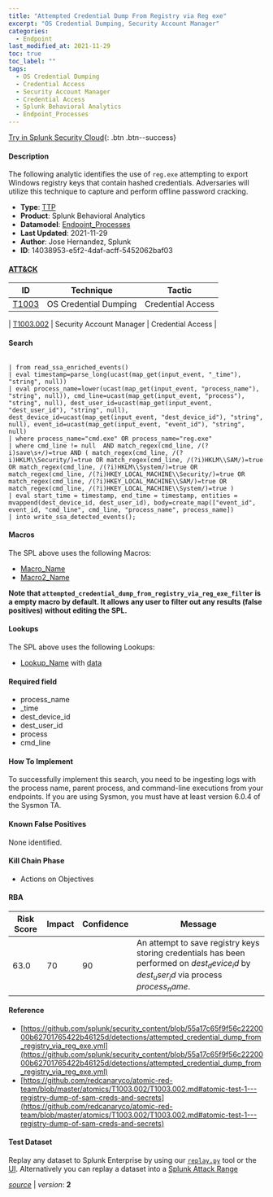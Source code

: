 ```yaml
---
title: "Attempted Credential Dump From Registry via Reg exe"
excerpt: "OS Credential Dumping, Security Account Manager"
categories:
  - Endpoint
last_modified_at: 2021-11-29
toc: true
toc_label: ""
tags:
  - OS Credential Dumping
  - Credential Access
  - Security Account Manager
  - Credential Access
  - Splunk Behavioral Analytics
  - Endpoint_Processes
---
```




[Try in Splunk Security Cloud](https://www.splunk.com/en_us/cyber-security.html){: .btn .btn--success}

#### Description

The following analytic identifies the use of `reg.exe` attempting to export Windows registry keys that contain hashed credentials. Adversaries will utilize this technique to capture and perform offline password cracking.

- **Type**: [TTP](https://github.com/splunk/security_content/wiki/Detection-Analytic-Types)
- **Product**: Splunk Behavioral Analytics
- **Datamodel**: [Endpoint_Processes](https://docs.splunk.com/Documentation/CIM/latest/User/EndpointProcesses)
- **Last Updated**: 2021-11-29
- **Author**: Jose Hernandez, Splunk
- **ID**: 14038953-e5f2-4daf-acff-5452062baf03


#### [ATT&CK](https://attack.mitre.org/)

| ID             | Technique      |  Tactic           |
| -------------- | -------------- |------------------ |
| [T1003](https://attack.mitre.org/techniques/T1003/) | OS Credential Dumping | Credential Access |

| [T1003.002](https://attack.mitre.org/techniques/T1003/002/) | Security Account Manager | Credential Access |

#### Search

```
 
| from read_ssa_enriched_events() 
| eval timestamp=parse_long(ucast(map_get(input_event, "_time"), "string", null)) 
| eval process_name=lower(ucast(map_get(input_event, "process_name"), "string", null)), cmd_line=ucast(map_get(input_event, "process"), "string", null), dest_user_id=ucast(map_get(input_event, "dest_user_id"), "string", null), dest_device_id=ucast(map_get(input_event, "dest_device_id"), "string", null), event_id=ucast(map_get(input_event, "event_id"), "string", null) 
| where process_name="cmd.exe" OR process_name="reg.exe" 
| where cmd_line != null  AND match_regex(cmd_line, /(?i)save\s+/)=true AND ( match_regex(cmd_line, /(?i)HKLM\\Security/)=true OR match_regex(cmd_line, /(?i)HKLM\\SAM/)=true OR match_regex(cmd_line, /(?i)HKLM\\System/)=true OR match_regex(cmd_line, /(?i)HKEY_LOCAL_MACHINE\\Security/)=true OR match_regex(cmd_line, /(?i)HKEY_LOCAL_MACHINE\\SAM/)=true OR match_regex(cmd_line, /(?i)HKEY_LOCAL_MACHINE\\System/)=true ) 
| eval start_time = timestamp, end_time = timestamp, entities = mvappend(dest_device_id, dest_user_id), body=create_map(["event_id", event_id, "cmd_line", cmd_line, "process_name", process_name]) 
| into write_ssa_detected_events(); 
```

#### Macros
The SPL above uses the following Macros:
* [Macro_Name](https://)
* [Macro2_Name](https://)

**Note that `attempted_credential_dump_from_registry_via_reg_exe_filter` is a empty macro by default. It allows any user to filter out any results (false positives) without editing the SPL.**

#### Lookups
The SPL above uses the following Lookups:

* [Lookup_Name]() with [data]()

#### Required field
* process_name
* _time
* dest_device_id
* dest_user_id
* process
* cmd_line


#### How To Implement
To successfully implement this search, you need to be ingesting logs with the process name, parent process, and command-line executions from your endpoints. If you are using Sysmon, you must have at least version 6.0.4 of the Sysmon TA.

#### Known False Positives
None identified.

#### Kill Chain Phase
* Actions on Objectives



#### RBA

| Risk Score  | Impact      | Confidence   | Message      |
| ----------- | ----------- |--------------|--------------|
| 63.0 | 70 | 90 | An attempt to save registry keys storing credentials has been performed on $dest_device_id$ by $dest_user_id$ via process $process_name$. |




#### Reference

* [https://github.com/splunk/security_content/blob/55a17c65f9f56c2220000b62701765422b46125d/detections/attempted_credential_dump_from_registry_via_reg_exe.yml](https://github.com/splunk/security_content/blob/55a17c65f9f56c2220000b62701765422b46125d/detections/attempted_credential_dump_from_registry_via_reg_exe.yml)
* [https://github.com/redcanaryco/atomic-red-team/blob/master/atomics/T1003.002/T1003.002.md#atomic-test-1---registry-dump-of-sam-creds-and-secrets](https://github.com/redcanaryco/atomic-red-team/blob/master/atomics/T1003.002/T1003.002.md#atomic-test-1---registry-dump-of-sam-creds-and-secrets)



#### Test Dataset
Replay any dataset to Splunk Enterprise by using our [`replay.py`](https://github.com/splunk/attack_data#using-replaypy) tool or the [UI](https://github.com/splunk/attack_data#using-ui).
Alternatively you can replay a dataset into a [Splunk Attack Range](https://github.com/splunk/attack_range#replay-dumps-into-attack-range-splunk-server)




[*source*](https://github.com/splunk/security_content/tree/develop/detections/endpoint/attempted_credential_dump_from_registry_via_reg_exe.yml) \| *version*: **2**